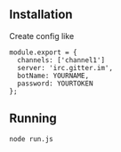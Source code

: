 ## Installation

Create config like

~~~
module.export = {
  channels: ['channel1']
  server: 'irc.gitter.im',
  botName: YOURNAME,
  password: YOURTOKEN
};
~~~


## Running

~~~.shell
node run.js
~~~
